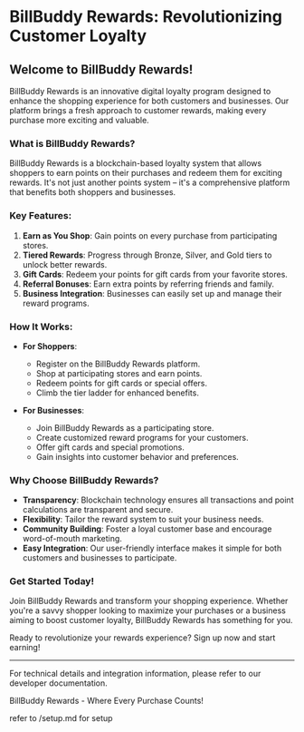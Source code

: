 # BillBuddy Rewards: Revolutionizing Customer Loyalty

## Welcome to BillBuddy Rewards!

BillBuddy Rewards is an innovative digital loyalty program designed to enhance the shopping experience for both customers and businesses. Our platform brings a fresh approach to customer rewards, making every purchase more exciting and valuable.

### What is BillBuddy Rewards?

BillBuddy Rewards is a blockchain-based loyalty system that allows shoppers to earn points on their purchases and redeem them for exciting rewards. It's not just another points system – it's a comprehensive platform that benefits both shoppers and businesses.

### Key Features:

1. **Earn as You Shop**: Gain points on every purchase from participating stores.
2. **Tiered Rewards**: Progress through Bronze, Silver, and Gold tiers to unlock better rewards.
3. **Gift Cards**: Redeem your points for gift cards from your favorite stores.
4. **Referral Bonuses**: Earn extra points by referring friends and family.
5. **Business Integration**: Businesses can easily set up and manage their reward programs.

### How It Works:

- **For Shoppers**:
  - Register on the BillBuddy Rewards platform.
  - Shop at participating stores and earn points.
  - Redeem points for gift cards or special offers.
  - Climb the tier ladder for enhanced benefits.

- **For Businesses**:
  - Join BillBuddy Rewards as a participating store.
  - Create customized reward programs for your customers.
  - Offer gift cards and special promotions.
  - Gain insights into customer behavior and preferences.

### Why Choose BillBuddy Rewards?

- **Transparency**: Blockchain technology ensures all transactions and point calculations are transparent and secure.
- **Flexibility**: Tailor the reward system to suit your business needs.
- **Community Building**: Foster a loyal customer base and encourage word-of-mouth marketing.
- **Easy Integration**: Our user-friendly interface makes it simple for both customers and businesses to participate.

### Get Started Today!

Join BillBuddy Rewards and transform your shopping experience. Whether you're a savvy shopper looking to maximize your purchases or a business aiming to boost customer loyalty, BillBuddy Rewards has something for you.

Ready to revolutionize your rewards experience? Sign up now and start earning!

---

For technical details and integration information, please refer to our developer documentation.

BillBuddy Rewards - Where Every Purchase Counts!

refer to /setup.md for setup